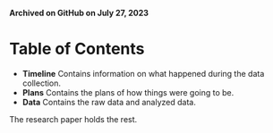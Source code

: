 **Archived on GitHub on July 27, 2023**

# Table of Contents

- **Timeline** Contains information on what happened during the data collection.
- **Plans** Contains the plans of how things were going to be.
- **Data** Contains the raw data and analyzed data.

The research paper holds the rest.
